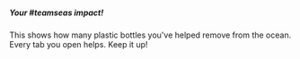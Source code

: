 ##### **Your #teamseas impact!**

This shows how many plastic bottles you've helped remove from the ocean. Every tab you open helps. Keep it up!
